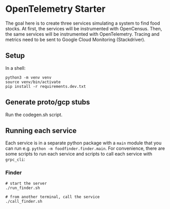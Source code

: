 # OpenTelemetry Starter

The goal here is to create three services simulating a system to find food
stocks. At first, the services will be instrumented with OpenCensus. Then,
the same services will be instrumented with OpenTelemetry. Tracing and
metrics need to be sent to Google Cloud Monitoring (Stackdriver).

## Setup

In a shell:
```
python3 -m venv venv
source venv/bin/activate
pip install -r requirements.dev.txt
```

## Generate proto/gcp stubs

Run the codegen.sh script.

## Running each service
Each service is in a separate python package with a `main` module that you can run e.g. `python -m foodfinder.finder.main`. For convenience, there are some scripts to run each service and scripts to call each service with `grpc_cli`:

### Finder
```
# start the server
./run_finder.sh

# from another terminal, call the service
./call_finder.sh